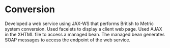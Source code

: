 # Conversion
Developed a web service using JAX-WS that performs British to Metric system conversion. Used facelets to display a client web page. Used AJAX in the XHTML file to access a managed bean. The managed bean generates SOAP messages to access the endpoint of the web service.
